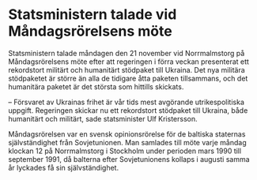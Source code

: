 # Statsministern talade vid Måndagsrörelsens möte

Statsministern talade måndagen den 21 november vid Norrmalmstorg på Måndagsrörelsens möte efter att regeringen i förra veckan presenterat ett rekordstort militärt och humanitärt stödpaket till Ukraina. Det nya militära stödpaketet är större än alla de tidigare åtta paketen tillsammans, och det humanitära paketet är det största som hittills skickats.

– Försvaret av Ukrainas frihet är vår tids mest avgörande utrikespolitiska uppgift. Regeringen skickar nu ett rekordstort stödpaket till Ukraina, både humanitärt och militärt, sade statsminister Ulf Kristersson.

Måndagsrörelsen var en svensk opinionsrörelse för de baltiska staternas självständighet från Sovjetunionen. Man samlades till möte varje måndag klockan 12 på Norrmalmstorg i Stockholm under perioden mars 1990 till september 1991, då balterna efter Sovjetunionens kollaps i augusti samma år lyckades få sin självständighet.
